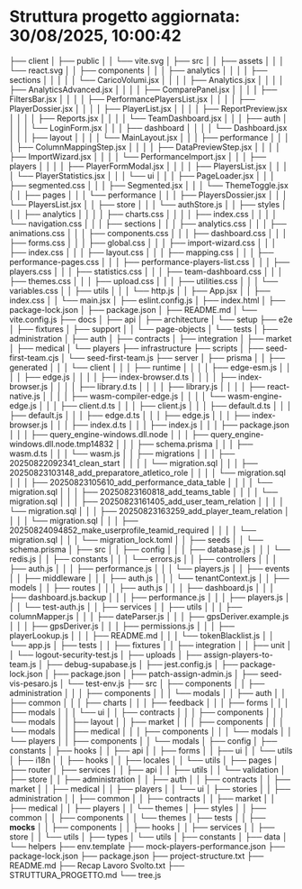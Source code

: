 # Struttura progetto aggiornata: 30/08/2025, 10:00:42

├── client
│   ├── public
│   │   └── vite.svg
│   ├── src
│   │   ├── assets
│   │   │   └── react.svg
│   │   ├── components
│   │   │   ├── analytics
│   │   │   │   ├── sections
│   │   │   │   │   └── CaricoVolumi.jsx
│   │   │   │   ├── Analytics.jsx
│   │   │   │   ├── AnalyticsAdvanced.jsx
│   │   │   │   ├── ComparePanel.jsx
│   │   │   │   ├── FiltersBar.jsx
│   │   │   │   ├── PerformancePlayersList.jsx
│   │   │   │   ├── PlayerDossier.jsx
│   │   │   │   ├── PlayerList.jsx
│   │   │   │   ├── ReportPreview.jsx
│   │   │   │   ├── Reports.jsx
│   │   │   │   └── TeamDashboard.jsx
│   │   │   ├── auth
│   │   │   │   └── LoginForm.jsx
│   │   │   ├── dashboard
│   │   │   │   └── Dashboard.jsx
│   │   │   ├── layout
│   │   │   │   └── MainLayout.jsx
│   │   │   ├── performance
│   │   │   │   ├── ColumnMappingStep.jsx
│   │   │   │   ├── DataPreviewStep.jsx
│   │   │   │   ├── ImportWizard.jsx
│   │   │   │   └── PerformanceImport.jsx
│   │   │   ├── players
│   │   │   │   ├── PlayerFormModal.jsx
│   │   │   │   ├── PlayersList.jsx
│   │   │   │   └── PlayerStatistics.jsx
│   │   │   └── ui
│   │   │       ├── PageLoader.jsx
│   │   │       ├── segmented.css
│   │   │       ├── Segmented.jsx
│   │   │       └── ThemeToggle.jsx
│   │   ├── pages
│   │   │   └── performance
│   │   │       ├── PlayersDossier.jsx
│   │   │       └── PlayersList.jsx
│   │   ├── store
│   │   │   └── authStore.js
│   │   ├── styles
│   │   │   ├── analytics
│   │   │   │   ├── charts.css
│   │   │   │   ├── index.css
│   │   │   │   └── navigation.css
│   │   │   ├── sections
│   │   │   ├── analytics.css
│   │   │   ├── animations.css
│   │   │   ├── components.css
│   │   │   ├── dashboard.css
│   │   │   ├── forms.css
│   │   │   ├── global.css
│   │   │   ├── import-wizard.css
│   │   │   ├── index.css
│   │   │   ├── layout.css
│   │   │   ├── mapping.css
│   │   │   ├── performance-pages.css
│   │   │   ├── performance-players-list.css
│   │   │   ├── players.css
│   │   │   ├── statistics.css
│   │   │   ├── team-dashboard.css
│   │   │   ├── themes.css
│   │   │   ├── upload.css
│   │   │   ├── utilities.css
│   │   │   └── variables.css
│   │   ├── utils
│   │   │   └── http.js
│   │   ├── App.jsx
│   │   ├── index.css
│   │   └── main.jsx
│   ├── eslint.config.js
│   ├── index.html
│   ├── package-lock.json
│   ├── package.json
│   ├── README.md
│   └── vite.config.js
├── docs
│   ├── api
│   ├── architecture
│   └── setup
├── e2e
│   ├── fixtures
│   ├── support
│   │   └── page-objects
│   └── tests
│       ├── administration
│       ├── auth
│       ├── contracts
│       ├── integration
│       ├── market
│       ├── medical
│       └── players
├── infrastructure
├── scripts
│   ├── seed-first-team.cjs
│   └── seed-first-team.js
├── server
│   ├── prisma
│   │   ├── generated
│   │   │   └── client
│   │   │       ├── runtime
│   │   │       │   ├── edge-esm.js
│   │   │       │   ├── edge.js
│   │   │       │   ├── index-browser.d.ts
│   │   │       │   ├── index-browser.js
│   │   │       │   ├── library.d.ts
│   │   │       │   ├── library.js
│   │   │       │   ├── react-native.js
│   │   │       │   ├── wasm-compiler-edge.js
│   │   │       │   └── wasm-engine-edge.js
│   │   │       ├── client.d.ts
│   │   │       ├── client.js
│   │   │       ├── default.d.ts
│   │   │       ├── default.js
│   │   │       ├── edge.d.ts
│   │   │       ├── edge.js
│   │   │       ├── index-browser.js
│   │   │       ├── index.d.ts
│   │   │       ├── index.js
│   │   │       ├── package.json
│   │   │       ├── query_engine-windows.dll.node
│   │   │       ├── query_engine-windows.dll.node.tmp14832
│   │   │       ├── schema.prisma
│   │   │       ├── wasm.d.ts
│   │   │       └── wasm.js
│   │   ├── migrations
│   │   │   ├── 20250822092341_clean_start
│   │   │   │   └── migration.sql
│   │   │   ├── 20250823103148_add_preparatore_atletico_role
│   │   │   │   └── migration.sql
│   │   │   ├── 20250823105610_add_performance_data_table
│   │   │   │   └── migration.sql
│   │   │   ├── 20250823160818_add_teams_table
│   │   │   │   └── migration.sql
│   │   │   ├── 20250823161405_add_user_team_relation
│   │   │   │   └── migration.sql
│   │   │   ├── 20250823163259_add_player_team_relation
│   │   │   │   └── migration.sql
│   │   │   ├── 20250824094852_make_userprofile_teamid_required
│   │   │   │   └── migration.sql
│   │   │   └── migration_lock.toml
│   │   ├── seeds
│   │   └── schema.prisma
│   ├── src
│   │   ├── config
│   │   │   ├── database.js
│   │   │   └── redis.js
│   │   ├── constants
│   │   │   └── errors.js
│   │   ├── controllers
│   │   │   ├── auth.js
│   │   │   ├── performance.js
│   │   │   └── players.js
│   │   ├── events
│   │   ├── middleware
│   │   │   ├── auth.js
│   │   │   └── tenantContext.js
│   │   ├── models
│   │   ├── routes
│   │   │   ├── auth.js
│   │   │   ├── dashboard.js
│   │   │   ├── dashboard.js.backup
│   │   │   ├── performance.js
│   │   │   ├── players.js
│   │   │   └── test-auth.js
│   │   ├── services
│   │   ├── utils
│   │   │   ├── columnMapper.js
│   │   │   ├── dateParser.js
│   │   │   ├── gpsDeriver.example.js
│   │   │   ├── gpsDeriver.js
│   │   │   ├── permissions.js
│   │   │   ├── playerLookup.js
│   │   │   ├── README.md
│   │   │   └── tokenBlacklist.js
│   │   └── app.js
│   ├── tests
│   │   ├── fixtures
│   │   ├── integration
│   │   ├── unit
│   │   └── logout-security-test.js
│   ├── uploads
│   ├── assign-players-to-team.js
│   ├── debug-supabase.js
│   ├── jest.config.js
│   ├── package-lock.json
│   ├── package.json
│   ├── patch-assign-admin.js
│   ├── seed-vis-pesaro.js
│   └── test-env.js
├── src
│   ├── components
│   │   ├── administration
│   │   │   ├── components
│   │   │   └── modals
│   │   ├── auth
│   │   ├── common
│   │   │   ├── charts
│   │   │   ├── feedback
│   │   │   ├── forms
│   │   │   ├── modals
│   │   │   └── ui
│   │   ├── contracts
│   │   │   ├── components
│   │   │   └── modals
│   │   ├── layout
│   │   ├── market
│   │   │   ├── components
│   │   │   └── modals
│   │   ├── medical
│   │   │   ├── components
│   │   │   └── modals
│   │   └── players
│   │       ├── components
│   │       └── modals
│   ├── config
│   ├── constants
│   ├── hooks
│   │   ├── api
│   │   ├── forms
│   │   ├── ui
│   │   └── utils
│   ├── i18n
│   │   ├── hooks
│   │   ├── locales
│   │   └── utils
│   ├── pages
│   ├── router
│   ├── services
│   │   ├── api
│   │   ├── utils
│   │   └── validation
│   ├── store
│   │   ├── administration
│   │   ├── auth
│   │   ├── contracts
│   │   ├── market
│   │   ├── medical
│   │   ├── players
│   │   └── ui
│   ├── stories
│   │   ├── administration
│   │   ├── common
│   │   ├── contracts
│   │   ├── market
│   │   ├── medical
│   │   ├── players
│   │   └── themes
│   ├── styles
│   │   ├── common
│   │   ├── components
│   │   └── themes
│   ├── tests
│   │   ├── __mocks__
│   │   ├── components
│   │   ├── hooks
│   │   ├── services
│   │   ├── store
│   │   └── utils
│   ├── types
│   └── utils
│       ├── constants
│       ├── data
│       └── helpers
├── env.template
├── mock-players-performance.json
├── package-lock.json
├── package.json
├── project-structure.txt
├── README.md
├── Recap Lavoro Svolto.txt
├── STRUTTURA_PROGETTO.md
└── tree.js
